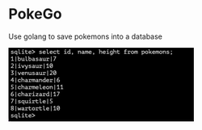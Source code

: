 # PokeGo

Use golang to save pokemons into a database

![pokemon records](records.png "pokemon records")
